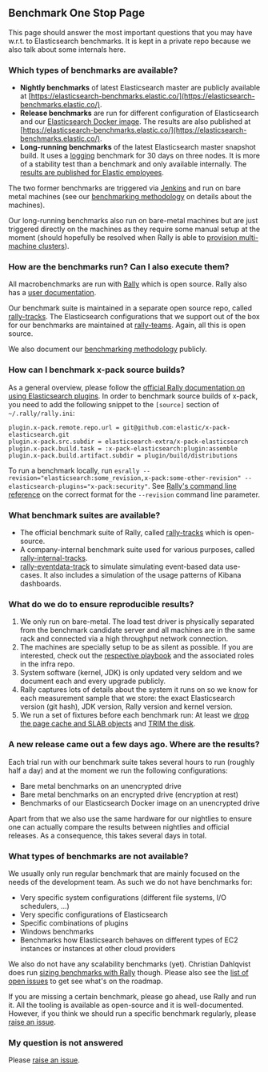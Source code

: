 ## Benchmark One Stop Page

This page should answer the most important questions that you may have w.r.t. to Elasticsearch benchmarks. It is kept in a private repo because we also talk about some internals here.

### Which types of benchmarks are available?

* **Nightly benchmarks** of latest Elasticsearch master are publicly available at [https://elasticsearch-benchmarks.elastic.co/](https://elasticsearch-benchmarks.elastic.co/). 
* **Release benchmarks** are run for different configuration of Elasticsearch and our [Elasticsearch Docker image](https://github.com/elastic/elasticsearch-docker). The results are also published at [https://elasticsearch-benchmarks.elastic.co/](https://elasticsearch-benchmarks.elastic.co/).
* **Long-running benchmarks** of the latest Elasticsearch master snapshot build. It uses a [logging](https://github.com/elastic/rally-internal-tracks/tree/master/logs) benchmark for 30 days on three nodes. It is more of a stability test than a benchmark and only available internally. The [results are published for Elastic employees](https://elasticsearch-benchmarks-internal.elastic.co/app/kibana#/dashboard/Long-Running-Benchmarks).

The two former benchmarks are triggered via [Jenkins](https://elasticsearch-ci.elastic.co/view/All/job/elastic+elasticsearch+master+macrobenchmark-periodic/) and run on bare metal machines (see our [benchmarking methodology](https://elasticsearch-benchmarks.elastic.co/) on details about the machines). 

Our long-running benchmarks also run on bare-metal machines but are just triggered directly on the machines as they require some manual setup at the moment (should hopefully be resolved when Rally is able to [provision multi-machine clusters](https://github.com/elastic/rally/issues/71)).  

### How are the benchmarks run? Can I also execute them?

All macrobenchmarks are run with [Rally](https://github.com/elastic/rally) which is open source. Rally also has a [user documentation](http://esrally.readthedocs.io/en/latest/). 

Our benchmark suite is maintained in a separate open source repo, called [rally-tracks](https://github.com/elastic/rally-tracks). The Elasticsearch configurations that we support out of the box for our benchmarks are maintained at [rally-teams](https://github.com/elastic/rally-teams). Again, all this is open source.

We also document our [benchmarking methodology](https://elasticsearch-benchmarks.elastic.co/) publicly.

### How can I benchmark x-pack source builds?

As a general overview, please follow the [official Rally documentation on using Elasticsearch plugins](http://esrally.readthedocs.io/en/stable/elasticsearch_plugins.html). In order to benchmark source builds of x-pack, you need to add the following snippet to the `[source]` section of `~/.rally/rally.ini`:

```
plugin.x-pack.remote.repo.url = git@github.com:elastic/x-pack-elasticsearch.git
plugin.x-pack.src.subdir = elasticsearch-extra/x-pack-elasticsearch
plugin.x-pack.build.task = :x-pack-elasticsearch:plugin:assemble
plugin.x-pack.build.artifact.subdir = plugin/build/distributions
```

To run a benchmark locally, run `esrally --revision="elasticsearch:some_revision,x-pack:some-other-revision" --elasticsearch-plugins="x-pack:security"`. See [Rally's command line reference](http://esrally.readthedocs.io/en/stable/command_line_reference.html#revision) on the correct format for the `--revision` command line parameter.

### What benchmark suites are available?

* The official benchmark suite of Rally, called [rally-tracks](https://github.com/elastic/rally-tracks) which is open-source.
* A company-internal benchmark suite used for various purposes, called [rally-internal-tracks](https://github.com/elastic/rally-internal-tracks).
* [rally-eventdata-track](https://github.com/elastic/rally-eventdata-track) to simulate simulating event-based data use-cases. It also includes a simulation of the usage patterns of Kibana dashboards.

### What do we do to ensure reproducible results?

1. We only run on bare-metal. The load test driver is physically separated from the benchmark candidate server and all machines are in the same rack and connected via a high throughput network connection.
2. The machines are specially setup to be as silent as possible. If you are interested, check out the [respective playbook](https://github.com/elastic/infra/blob/master/ansible/playbooks/macrobenchmarks_targets.yml) and the associated roles in the infra repo.
3. System software (kernel, JDK) is only updated very seldom and we document each and every upgrade publicly.
4. Rally captures lots of details about the system it runs on so we know for each measurement sample that we store: the exact Elasticsearch version (git hash), JDK version, Rally version and kernel version.
5. We run a set of fixtures before each benchmark run: At least we [drop the page cache and SLAB objects](https://github.com/elastic/night-rally/tree/master/fixtures/ansible/roles/drop-caches) and [TRIM the disk](https://github.com/elastic/night-rally/tree/master/fixtures/ansible/roles/trim).
 
### A new release came out a few days ago. Where are the results?

Each trial run with our benchmark suite takes several hours to run (roughly half a day) and at the moment we run the following configurations:

* Bare metal benchmarks on an unencrypted drive
* Bare metal benchmarks on an encrypted drive (encryption at rest)
* Benchmarks of our Elasticsearch Docker image on an unencrypted drive
 
Apart from that we also use the same hardware for our nightlies to ensure one can actually compare the results between nightlies and official releases. As a consequence, this takes several days in total.

### What types of benchmarks are not available?

We usually only run regular benchmark that are mainly focused on the needs of the development team. As such we do not have benchmarks for:

* Very specific system configurations (different file systems, I/O schedulers, ...)
* Very specific configurations of Elasticsearch
* Specific combinations of plugins
* Windows benchmarks
* Benchmarks how Elasticsearch behaves on different types of EC2 instances or instances at other cloud providers

We also do not have any scalability benchmarks (yet). Christian Dahlqvist does run [sizing benchmarks with Rally](https://github.com/elastic/sizing-benchmarks) though. Please also see the [list of open issues](https://github.com/elastic/night-rally/issues) to get see what's on the roadmap. 

If you are missing a certain benchmark, please go ahead, use Rally and run it. All the tooling is available as open-source and it is well-documented. However, if you think we should run a specific benchmark regularly, please [raise an issue](https://github.com/elastic/night-rally/issues/new).

### My question is not answered

Please [raise an issue](https://github.com/elastic/night-rally/issues/new).
